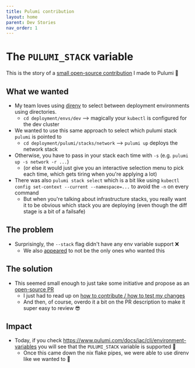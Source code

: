 ```yaml
---
title: Pulumi contribution
layout: home
parent: Dev Stories
nav_order: 1
---
```


# The `PULUMI_STACK` variable

This is the story of a [small open-source contribution](https://github.com/pulumi/pulumi/pull/18717) I made to Pulumi 🎉

## What we wanted

- My team loves using [direnv](https://direnv.net/) to select between deployment environments using directories. 
  - `cd deployment/envs/dev` --> magically your `kubectl` is configured for the dev cluster
- We wanted to use this same approach to select which pulumi stack `pulumi` is pointed to
  - `cd deployment/pulumi/stacks/network` --> `pulumi up` deploys the network stack
- Otherwise, you have to pass in your stack each time with `-s` (e.g. `pulumi up -s network -r ...`)
  - (or else it would just give you an interactive selection menu to pick each time, which gets tiring when you're applying a lot)
- There was also `pulumi stack select` which is a bit like using `kubectl config set-context --current --namespace=...` to avoid the `-n` on every command
  - But when you're talking about infrastructure stacks, you really want it to be obvious which stack you are deploying (even though the diff stage is a bit of a failsafe)

## The problem

- Surprisingly, the `--stack` flag didn't have any env variable support ❌
  - We also [appeared](https://github.com/pulumi/pulumi/issues/13550) to not be the only ones who wanted this

## The solution

- This seemed small enough to just take some initiative and propose as an [open-source PR](https://github.com/pulumi/pulumi/pull/18717)
  - I just had to read up on [how to contribute / how to test my changes](https://github.com/pulumi/pulumi/blob/master/CONTRIBUTING.md)
  - And then, of course, overdo it a bit on the PR description to make it super easy to review 😎
  
## Impact

- Today, if you check <https://www.pulumi.com/docs/iac/cli/environment-variables> you will see that the `PULUMI_STACK` variable is supported 🎉
  - Once this came down the nix flake pipes, we were able to use direnv like we wanted to 💯
